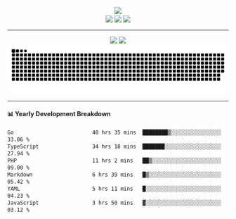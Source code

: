 <p align="center">
  <img src="https://readme-typing-svg.herokuapp.com?font=Fira+Code&pause=1000&color=FF69B4&center=true&vCenter=true&width=435&lines=%F0%9F%8F%B3%EF%B8%8F%E2%80%8D%E2%9A%A7%EF%B8%8F+BaiYi's+GitHub+Profile+%F0%9F%8F%B3%EF%B8%8F%E2%80%8D%E2%9A%A7%EF%B8%8F" />
  <br>
  <a href="https://mtf.wiki/"><img src="https://img.shields.io/static/v1?label=Gender&message=Male-To-Female&color=ff69b4&style=for-the-badge" /></a>
  <a href="https://github.com/WhiteElytra"><img src="https://img.shields.io/github/followers/WhiteElytra?label=github%20followers&logo=github&style=for-the-badge" /></a>
  <a href="https://twitter.com/WhiteElytra"><img src="https://img.shields.io/twitter/follow/WhiteElytra?label=twitter%20%40WhiteElytra&logo=twitter&style=for-the-badge" /></a>
</p>

-----

<p align="center">
  <img src="https://github-readme-stats.vercel.app/api?username=WhiteElytra&count_private=true&show_icons=true&theme=buefy" width="400" />
  <img src="https://streak-stats.demolab.com/?user=WhiteElytra" width="400" />
  <br>
  <img src="https://github.com/WhiteElytra/WhiteElytra/raw/output/github-contribution-grid-snake.svg" />
</p>

-----

#### 📊 Yearly Development Breakdown

<!--START_SECTION:waka-->

```text
Go                         40 hrs 35 mins  ████████▒░░░░░░░░░░░░░░░░   33.06 %
TypeScript                 34 hrs 18 mins  ███████░░░░░░░░░░░░░░░░░░   27.94 %
PHP                        11 hrs 2 mins   ██▒░░░░░░░░░░░░░░░░░░░░░░   09.00 %
Markdown                   6 hrs 39 mins   █▒░░░░░░░░░░░░░░░░░░░░░░░   05.42 %
YAML                       5 hrs 11 mins   █░░░░░░░░░░░░░░░░░░░░░░░░   04.23 %
JavaScript                 3 hrs 50 mins   ▓░░░░░░░░░░░░░░░░░░░░░░░░   03.12 %
```

<!--END_SECTION:waka-->

